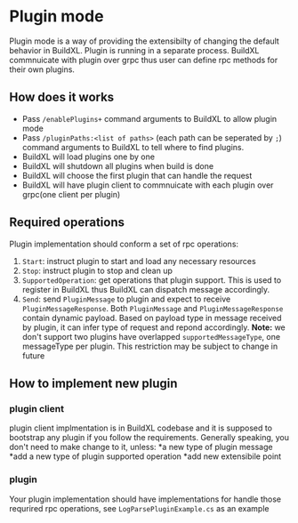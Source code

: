 # Plugin mode

Plugin mode is a way of providing the extensibilty of changing the default behavior in BuildXL. Plugin is running in a separate process. BuildXL commnuicate with plugin over grpc thus user can define rpc methods for their own plugins. 

## How does it works
* Pass `/enablePlugins+` command arguments to BuildXL to allow plugin mode
* Pass `/pluginPaths:<list of paths>` (each path can be seperated by `;`) command arguments to BuildXL to tell where to find plugins.
* BuildXL will load plugins one by one
* BuildXL will shutdown all plugins when build is done
* BuildXL will choose the first plugin that can handle the request
* BuildXL will have plugin client to commnuicate with each plugin over grpc(one client per plugin)

## Required operations
Plugin implementation should conform a set of rpc operations:
1. `Start`: instruct plugin to start and load any necessary resources
1. `Stop`:  instruct plugin to stop and clean up
1. `SupportedOperation`: get operations that plugin support. This is used to register in BuildXL thus BuildXL can dispatch message accordingly. 
1. `Send`: send `PluginMessage` to plugin and expect to receive `PluginMessageResponse`. Both `PluginMessage` and `PluginMessageResponse` contain dynamic payload. Based on payload type in message received by plugin, it can infer type of request and repond accordingly. 
__Note:__ we don't support two plugins have overlapped `supportedMessageType`, one messageType per plugin. This restriction may be subject to change in future

## How to implement new plugin

### plugin client 
plugin client implmentation is in BuildXL codebase and it is supposed to bootstrap any plugin if you follow the requirements. Generally speaking, you don't need to make change to it, unless:
*a new type of plugin message 
*add a new type of plugin supported operation
*add new extensibile point

### plugin
Your plugin implementation should have implementations for handle those requrired rpc operations, see `LogParsePluginExample.cs` as an example